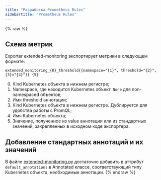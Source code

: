 ```yaml
---
title: "Разработка Prometheus Rules"
sidebartitle: "Prometheus Rules"
---
```


{% raw %}

## Схема метрик

Exporter extended-monitoring экспортирует метрики в следующем формате:

```text
extended_monitoring_{0}_threshold{{namespace="{1}", threshold="{2}", {3}="{4}"}} {5}
```

0. Kind Kubernetes объекта в нижнем регистре;
1. Namespace, где находится Kubernetes объект. `None` для non-namespaced объектов;
2. Имя threshold аннотации;
3. Kind Kubernetes объекта в нижнем регистре. Дублируется для удобства работы с PromQL;
4. Имя Kubernetes объекта;
5. Значение, полученное из value аннотации или из стандартных значений, закрепленных в исходном коде экспортера.

## Добавление стандартных аннотаций и их значений

В файле [extended-monitoring.py](https://github.com/deckhouse/deckhouse/blob/main/modules/340-extended-monitoring/images/extended-monitoring/src/extended-monitoring.py) достаточно добавить в аттрибут `default_annotations` в Annotated классе, соответствующий типу Kubernetes объекта, необходимые аннотации.
{% endraw %}
